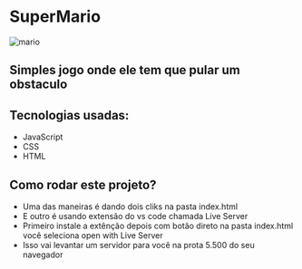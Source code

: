 # SuperMario

![mario](https://user-images.githubusercontent.com/69020659/172069933-777ea4ec-8669-4f1b-abd9-b7112aa1778e.png)
## Simples jogo onde ele tem que pular um obstaculo
## Tecnologias usadas:
+ JavaScript
+ CSS
+ HTML
## Como rodar este projeto?
+ Uma das maneiras é dando dois cliks na pasta index.html
+ E outro é usando extensão  do vs code chamada Live Server 
+ Primeiro instale a extênção depois com botão direto na pasta index.html você seleciona open with Live Server
+ Isso vai levantar um servidor para você na prota 5.500 do seu navegador
